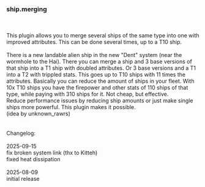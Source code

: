### ship.merging
<br>
<br>
This plugin allows you to merge several ships of the same type into one with improved attributes. This can be done several times, up to a T10 ship.<br>
<br>
There is a new landable alien ship in the new "Dent" system (near the wormhole to the Hai). There you can merge a ship and 3 base versions of that ship into a T1 ship with doubled attributes. Or 3 base versions and a T1 into a T2 with trippled stats. This goes up to T10 ships with 11 times the attributes. Basically you can reduce the amount of ships in your fleet. With 10x T10 ships you have the firepower and other stats of 110 ships of that type, while paying with 310 ships for it. Not cheap, but effective.<br>
Reduce performance issues by reducing ship amounts or just make single ships more powerful. This plugin makes it possible.<br>
(idea by unknown_rawrs)<br>
<br>
<br>
Changelog:<br>
<br>
2025-09-15<br>
fix broken system link (thx to Kitteh)<br>
fixed heat dissipation<br>
<br>
2025-08-09<br>
initial release<br>

